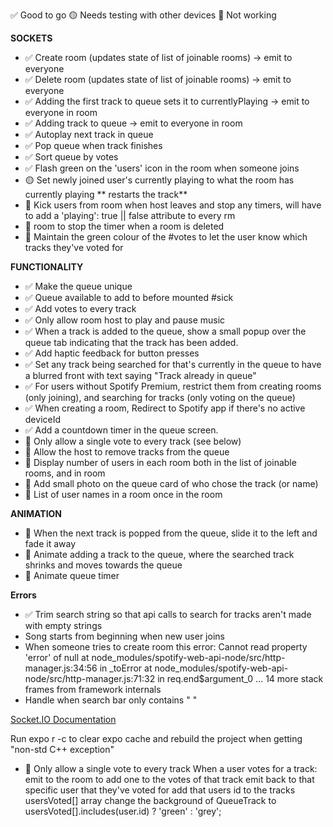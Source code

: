✅ Good to go
🟡 Needs testing with other devices
🛑 Not working


**SOCKETS**
- ✅ Create room (updates state of list of joinable rooms) -> emit to everyone 
- ✅ Delete room (updates state of list of joinable rooms) -> emit to everyone
- ✅ Adding the first track to queue sets it to currentlyPlaying -> emit to everyone in room 
- ✅ Adding track to queue -> emit to everyone in room
- ✅ Autoplay next track in queue
- ✅ Pop queue when track finishes
- ✅ Sort queue by votes
- ✅ Flash green on the 'users' icon in the room when someone joins
- 🟡 Set newly joined user's currently playing to what the room has currently playing ** restarts the track**
- 🛑 Kick users from room when host leaves and stop any timers, will have to add a 'playing': true || false attribute to every rm
- 🛑 room to stop the timer when a room is deleted
- 🛑 Maintain the green colour of the #votes to let the user know which tracks they've voted for

**FUNCTIONALITY**
- ✅ Make the queue unique
- ✅ Queue available to add to before mounted #sick
- ✅ Add votes to every track
- ✅ Only allow room host to play and pause music
- ✅ When a track is added to the queue, show a small popup over the queue tab indicating that the track has been added.
- ✅ Add haptic feedback for button presses
- ✅ Set any track being searched for that's currently in the queue to have a blurred front with text saying "Track already in queue" 
- ✅ For users without Spotify Premium, restrict them from creating rooms (only joining), and searching for tracks (only voting on the queue)
- ✅ When creating a room, Redirect to Spotify app if there's no active deviceId
- ✅ Add a countdown timer in the queue screen.
- 🛑 Only allow a single vote to every track (see below)
- 🛑 Allow the host to remove tracks from the queue
- 🛑 Display number of users in each room both in the list of joinable rooms, and in room
- 🛑 Add small photo on the queue card of who chose the track (or name)
- 🛑 List of user names in a room once in the room

**ANIMATION**
- 🛑 When the next track is popped from the queue, slide it to the left and fade it away
- 🛑 Animate adding a track to the queue, where the searched track shrinks and moves towards the queue
- 🛑 Animate queue timer

**Errors**
- ✅ Trim search string so that api calls to search for tracks aren't made with empty strings
- Song starts from beginning when new user joins
- When someone tries to create room this error:
Cannot read property 'error' of null
at node_modules/spotify-web-api-node/src/http-manager.js:34:56 in _toError
at node_modules/spotify-web-api-node/src/http-manager.js:71:32 in req.end$argument_0
... 14 more stack frames from framework internals
- Handle when search bar only contains " "

<a href="https://socket.io/docs/v4/rooms/" target="_blank">Socket.IO Documentation</a>

Run expo r -c to clear expo cache and rebuild the project when getting "non-std C++ exception"


- 🛑 Only allow a single vote to every track
When a user votes for a track:
    emit to the room to add one to the votes of that track
    emit back to that specific user that they've voted for 
        add that users id to the tracks usersVoted[] array
    change the background of QueueTrack to usersVoted[].includes(user.id) ? 'green' : 'grey';